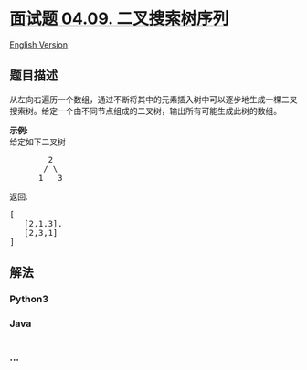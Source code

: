 # [面试题 04.09. 二叉搜索树序列](https://leetcode.cn/problems/bst-sequences-lcci)

[English Version](/lcci/04.09.BST%20Sequences/README_EN.md)

## 题目描述

<!-- 这里写题目描述 -->
<p>从左向右遍历一个数组，通过不断将其中的元素插入树中可以逐步地生成一棵二叉搜索树。给定一个由不同节点组成的二叉树，输出所有可能生成此树的数组。</p>
<p><strong>示例:</strong><br>
给定如下二叉树</p>
<pre>        2
       / \
      1   3
</pre>
<p>返回:</p>
<pre>[
   [2,1,3],
   [2,3,1]
]
</pre>

## 解法

<!-- 这里可写通用的实现逻辑 -->

<!-- tabs:start -->

### **Python3**

<!-- 这里可写当前语言的特殊实现逻辑 -->



### **Java**

<!-- 这里可写当前语言的特殊实现逻辑 -->

```java

```

### **...**

```

```


